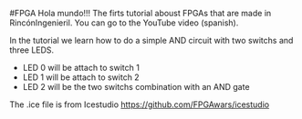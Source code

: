 #FPGA Hola mundo!!!
The firts tutorial aboust FPGAs that are made in RincónIngenieril. You can go to the YouTube video (spanish).

In the tutorial we learn how to do a simple AND circuit with two switchs and three LEDS.
* LED 0 will be attach to switch 1
* LED 1 will be attach to switch 2
* LED 2 will be the two switchs combination with an AND gate 


The .ice file is from Icestudio https://github.com/FPGAwars/icestudio

